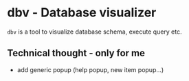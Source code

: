 # dbv - Database visualizer

`dbv` is a tool to visualize database schema, execute query etc.

## Technical thought - only for me

- add generic popup (help popup, new item popup...)
